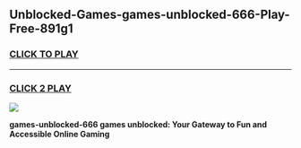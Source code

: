 
## Unblocked-Games-games-unblocked-666-Play-Free-891g1
<h3>
<a href="https://premium76.site?title=games-unblocked-666&ref=22A">CLICK TO PLAY</a></h3>
<hr>

<h3>
<a href="https://premium76.site?title=games-unblocked-666&ref=22A">CLICK 2 PLAY</a>
  
</h3>

<a href="https://premium76.site?title=games-unblocked-666&ref=22A"><img src="https://clearcache.store/games.png"></a>


**games-unblocked-666 games unblocked: Your Gateway to Fun and Accessible Online Gaming**
